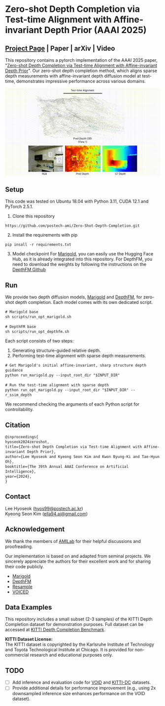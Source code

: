# Zero-shot Depth Completion via Test-time Alignment with Affine-invariant Depth Prior (AAAI 2025)
<!-- Authors: [Lee Hyoseok](https://hyoseok1223.github.io/), [Kyeong Seon Kim](https://www.linkedin.com/in/ks-kim/), [Kwon Byung-Ki](https://sites.google.com/view/kwon-byung--ki/%ED%99%88), [Tae-Hyun Oh](https://ami.postech.ac.kr/members/tae-hyun-oh) -->

## [Project Page](https://hyoseok1223.github.io/zero-shot-depth-completion/) | Paper | arXiv | Video

This repository contains a pytorch implementation of the AAAI 2025 paper, "[Zero-shot Depth Completion via Test-time Alignment with Affine-invariant Depth Prior](https://hyoseok1223.github.io/zero-shot-depth-completion/)". Our zero-shot depth completion method, which aligns sparse depth measurements with affine-invariant depth diffusion model at test-time, demonstrates impressive performance across various domains.

<img src="./assets/teaser.gif" alt="Demo" width="600" />

## Setup
This code was tested on Ubuntu 18.04 with Python 3.11, CUDA 12.1 and PyTorch 2.5.1.

1. Clone this repository
```
https://github.com/postech-ami/Zero-Shot-Depth-Completion.git
```

2. Install the requirements with pip
```
pip insall -r requirements.txt
```

3. Model checkpoint
For [Marigold](https://marigoldmonodepth.github.io/), you can easily use the Hugging Face Hub, as it is already integrated into this repository. For DepthFM, you need to download the weights by following the instructions on the [DepthFM Github](https://github.com/CompVis/depth-fm)

## Run
We provide two depth diffusion models, [Marigold](https://marigoldmonodepth.github.io/) and [DepthFM](https://depthfm.github.io/), for zero-shot depth completion. Each model comes with its own dedicated script.

```
# Marigold base
sh scripts/run_opt_marigold.sh  

# DepthFM base
sh scripts/run_opt_depthfm.sh  
```

Each script consists of two steps:
1. Generating structure-guided relative depth.
2. Performing test-time alignment with sparse depth measurements.
```
# Get Marigold's initial affine-invariant, sharp structure depth guidance
python run_marigold.py --input_root_dir "$INPUT_DIR"

# Run the test-time alignment with sparse depth
python run_opt_marigold.py --input_root_dir "$INPUT_DIR" --r_ssim_depth
```

We recommend checking the arguments of each Python script for controllability.


## Citation
```
@inproceedings{
hyoseok2024zeroshot,
title={Zero-shot Depth Completion via Test-time Alignment with Affine-invariant Depth Prior},
author={Lee Hyoseok and Kyeong Seon Kim and Kwon Byung-Ki and Tae-Hyun Oh},
booktitle={The 39th Annual AAAI Conference on Artificial Intelligence},
year={2024},
}
```

## Contact
Lee Hyoseok (hyos99@postech.ac.kr)  
Kyeong Seon Kim (ella94.ai@gmail.com)

## Acknowledgement
We thank the members of [AMILab](https://ami.postech.ac.kr/members) for their helpful discussions and proofreading.

Our implementation is based on and adapted from seminal projects. We sincerely appreciate the authors for their excellent work and for sharing their code publicly.

- [Marigold](https://github.com/prs-eth/Marigold)
- [DepthFM](https://github.com/CompVis/depth-fm)
- [Resample](https://github.com/soominkwon/resample)
- [VOICED](https://github.com/alexklwong/unsupervised-depth-completion-visual-inertial-odometry)

## Data Examples

This repository includes a small subset (2-3 samples) of the KITTI Depth Completion dataset for demonstration purposes. Full dataset can be accessed at [KITTI Depth Completion Benchmark](https://www.cvlibs.net/datasets/kitti/eval_depth.php?benchmark=depth_completion).

**KITTI Dataset License:**  
The KITTI dataset is copyrighted by the Karlsruhe Institute of Technology and Toyota Technological Institute at Chicago. It is provided for non-commercial research and educational purposes only.


## TODO
- [ ] Add inference and evaluation code for [VOID](https://github.com/alexklwong/void-dataset) and [KITTI-DC](https://www.cvlibs.net/datasets/kitti/eval_depth.php?benchmark=depth_completion) datasets.
- [ ] Provide additional details for performance improvement (e.g., using 2x downsampled inference size enhances performance on the VOID dataset).
